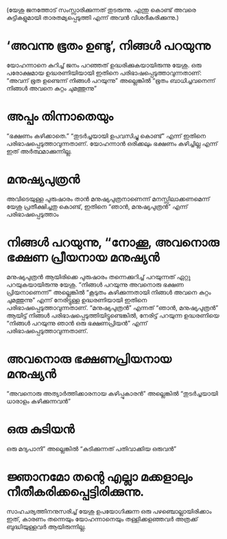 (യേശു ജനത്തോട് സംസ്സാരിക്കുന്നത് തുടരുന്നു. എന്തു കൊണ്ട് അവരെ കുട്ടികളുമായി താരതമ്യപ്പെടുത്തി എന്ന് അവൻ വിശദീകരിക്കുന്നു.) 
# ‘അവന്നു ഭൂതം ഉണ്ടു’, നിങ്ങൾ പറയുന്നു
യോഹന്നാനെ കുറിച്ച് ജനം പറഞ്ഞത് ഉദ്ധരിക്കുകയായിരുന്നു യേശു. ഒരു പരോക്ഷമായ ഉദ്ധരണിയിയായി ഇതിനെ പരിഭാഷപ്പെടുത്താവുന്നതാണ്: “അവന് ഭൂത ഉണ്ടെന്ന് നിങ്ങൾ പറയുന്നു” അല്ലെങ്കിൽ “ഭൂതം ബാധിച്ചവനെന്ന് നിങ്ങൾ അവനെ കുറ്റം ചുമത്തുന്നു”
# അപ്പം തിന്നാതെയും
“ഭക്ഷണം കഴിക്കാതെ.” “തുടർച്ചയായി ഉപവസിച്ചു കൊണ്ട്” എന്ന് ഇതിനെ പരിഭാഷപ്പെടുത്താവുന്നതാണ്. യോഹന്നാൻ ഒരിക്കലും ഭക്ഷണം കഴിച്ചില്ല എന്ന് ഇത് അർത്ഥമാക്കുന്നില്ല.
# മനുഷ്യപുത്രൻ
അവിടെയുള്ള പുരുഷാരം താൻ മനുഷ്യപുത്രനാണെന്ന് മനസ്സിലാക്കണമെന്ന് യേശു പ്രതീക്ഷിച്ചതു കൊണ്ട്, ഇതിനെ “ഞാൻ, മനുഷ്യപുത്രൻ” എന്ന് പരിഭാഷപ്പെടുത്താം 
# നിങ്ങൾ പറയുന്നു, “നോക്കൂ, അവനൊരു ഭക്ഷണ പ്രീയനായ മനുഷ്യൻ
മനുഷ്യപുത്രൻ ആയിരിക്കെ പുരുഷാരം തന്നെക്കുറിച്ച് പറയുന്നത് ഏറ്റു പറയുകയായിരുന്നു യേശു. “നിങ്ങൾ പറയുന്നു അവനൊരു ഭക്ഷണ പ്രിയനാണെന്ന്” അല്ലെങ്കിൽ “കൂടുതം കഴിക്കുന്നതായി നിങ്ങൾ അവനെ കുറ്റം ചുമത്തുന്നു” എന്ന് നേരിട്ടുള്ള ഉദ്ധരണിയായി ഇതിനെ പരിഭാഷപ്പെടുത്താവുന്നതാണ്. “മനുഷ്യപുത്രൻ” എന്നത് “ഞാൻ, മനുഷ്യപുത്രൻ” ആയിട്ട് നിങ്ങൾ പരിഭാഷപ്പെടുത്തിയിട്ടുണ്ടെങ്കിൽ, നേരിട്ട് പറയുന്ന ഉദ്ധരണിയെ “നിങ്ങൾ പറയുന്നു ഞാൻ ഒരു ഭക്ഷണപ്രിയൻ” എന്ന് പരിഭാഷപ്പെടുത്താവുന്നതാണ്.
# അവനൊരു ഭക്ഷണപ്രിയനായ മനുഷ്യൻ
“അവനൊരു അത്യാർത്തിക്കാരനായ കഴിപ്പുകാരൻ” അല്ലെങ്കിൽ “തുടർച്ചയായി ധാരാളം കഴിക്കുന്നവൻ”
# ഒരു കുടിയൻ
ഒരു മദ്യപാനി” അല്ലെങ്കിൽ “കുടിക്കുന്നത് പതിവാക്കിയ ഒരുവൻ”
# ജ്ഞാനമോ തന്റെ എല്ലാ മക്കളാലും നീതീകരിക്കപ്പെട്ടിരിക്കുന്നു.
സാഹചര്യത്തിനനുസരിച്ച് യേശു ഉപയോഗിക്കുന്ന ഒരു പഴഞ്ചൊല്ലായിരിക്കാം ഇത്, കാരണം തന്നെയും യോഹന്നാനെയും തള്ളിക്കളഞ്ഞവർ അത്രക്ക് ബുദ്ധിയുള്ളവർ ആയിരുന്നില്ല.
